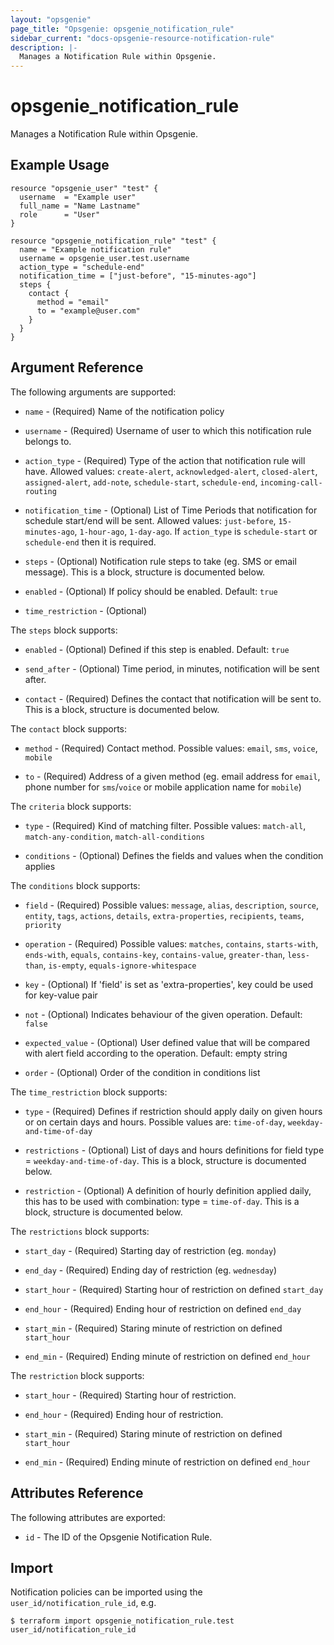 ```yaml
---
layout: "opsgenie"
page_title: "Opsgenie: opsgenie_notification_rule"
sidebar_current: "docs-opsgenie-resource-notification-rule"
description: |-
  Manages a Notification Rule within Opsgenie.
---
```


# opsgenie\_notification\_rule

Manages a Notification Rule within Opsgenie.

## Example Usage

```hcl
resource "opsgenie_user" "test" {
  username  = "Example user"
  full_name = "Name Lastname"
  role      = "User"
}

resource "opsgenie_notification_rule" "test" {
  name = "Example notification rule"
  username = opsgenie_user.test.username
  action_type = "schedule-end"
  notification_time = ["just-before", "15-minutes-ago"]
  steps {
    contact {
      method = "email"
      to = "example@user.com"
    }
  }
}
```

## Argument Reference

The following arguments are supported:

* `name` - (Required) Name of the notification policy

* `username` - (Required) Username of user to which this notification rule belongs to.

* `action_type` - (Required) Type of the action that notification rule will have. Allowed values: `create-alert`, `acknowledged-alert`, `closed-alert`, `assigned-alert`, `add-note`, `schedule-start`, `schedule-end`, `incoming-call-routing`

* `notification_time` - (Optional) List of Time Periods that notification for schedule start/end will be sent. Allowed values: `just-before`, `15-minutes-ago`, `1-hour-ago`, `1-day-ago`. If `action_type` is `schedule-start` or `schedule-end` then it is required.

* `steps` - (Optional) Notification rule steps to take (eg. SMS or email message). This is a block, structure is documented below.

* `enabled` - (Optional) If policy should be enabled. Default: `true`

* `time_restriction` - (Optional)

The `steps` block supports:

* `enabled` - (Optional) Defined if this step is enabled. Default: `true`

* `send_after` - (Optional) Time period, in minutes, notification will be sent after.

* `contact` - (Required) Defines the contact that notification will be sent to. This is a block, structure is documented below.

The `contact` block supports:

* `method` - (Required) Contact method. Possible values: `email`, `sms`, `voice`, `mobile`

* `to` - (Required) Address of a given method (eg. email address for `email`, phone number for `sms`/`voice` or mobile application name for `mobile`)

The `criteria` block supports:

* `type` - (Required) Kind of matching filter. Possible values: `match-all`, `match-any-condition`, `match-all-conditions`

* `conditions` - (Optional) Defines the fields and values when the condition applies

The `conditions` block supports:

* `field` - (Required) Possible values: `message`, `alias`, `description`, `source`, `entity`, `tags`, `actions`, `details`, `extra-properties`, `recipients`, `teams`, `priority`

* `operation` - (Required) Possible values: `matches`, `contains`, `starts-with`, `ends-with`, `equals`, `contains-key`, `contains-value`, `greater-than`, `less-than`, `is-empty`, `equals-ignore-whitespace`

* `key` - (Optional) If 'field' is set as 'extra-properties', key could be used for key-value pair

* `not` - (Optional) Indicates behaviour of the given operation. Default: `false`

* `expected_value` - (Optional) User defined value that will be compared with alert field according to the operation. Default: empty string

* `order` - (Optional) Order of the condition in conditions list

The `time_restriction` block supports:

* `type` - (Required) Defines if restriction should apply daily on given hours or on certain days and hours. Possible values are: `time-of-day`, `weekday-and-time-of-day`

* `restrictions` - (Optional) List of days and hours definitions for field type = `weekday-and-time-of-day`. This is a block, structure is documented below.

* `restriction` - (Optional) A definition of hourly definition applied daily, this has to be used with combination: type = `time-of-day`. This is a block, structure is documented below.

The `restrictions` block supports:

* `start_day` - (Required) Starting day of restriction (eg. `monday`)

* `end_day` - (Required) Ending day of restriction (eg. `wednesday`)

* `start_hour` - (Required) Starting hour of restriction on defined `start_day`

* `end_hour` - (Required) Ending hour of restriction on defined `end_day`

* `start_min` - (Required) Staring minute of restriction on defined `start_hour`

* `end_min` - (Required) Ending minute of restriction on defined `end_hour`

The `restriction` block supports:

* `start_hour` - (Required) Starting hour of restriction.

* `end_hour` - (Required) Ending hour of restriction.

* `start_min` - (Required) Staring minute of restriction on defined `start_hour`

* `end_min` - (Required) Ending minute of restriction on defined `end_hour`

## Attributes Reference

The following attributes are exported:

* `id` - The ID of the Opsgenie Notification Rule.

## Import

Notification policies can be imported using the `user_id/notification_rule_id`, e.g.

`$ terraform import opsgenie_notification_rule.test user_id/notification_rule_id`
